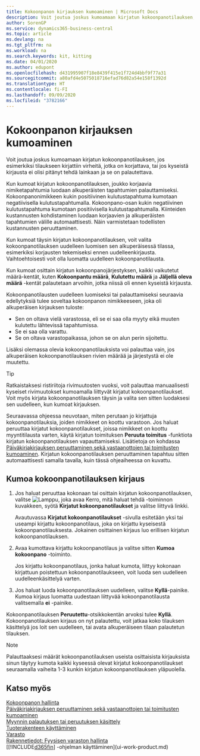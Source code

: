 ```yaml
---
title: Kokoonpanon kirjauksen kumoaminen | Microsoft Docs
description: Voit joutua joskus kumoamaan kirjatun kokoonpanotilauksen, jos esimerkiksi tilaukseen kirjattiin virheitä, jotka on korjattava, tai jos kyseistä kirjausta ei olisi pitänyt tehdä lainkaan ja se on palautettava.
author: SorenGP
ms.service: dynamics365-business-central
ms.topic: article
ms.devlang: na
ms.tgt_pltfrm: na
ms.workload: na
ms.search.keywords: kit, kitting
ms.date: 04/01/2020
ms.author: edupont
ms.openlocfilehash: d431995907f18e8439f415e1f724d4bbf9f77a31
ms.sourcegitcommit: a80afd4e5075018716efad76d82a54e158f1392d
ms.translationtype: HT
ms.contentlocale: fi-FI
ms.lasthandoff: 09/09/2020
ms.locfileid: "3782166"
---
```

# <a name="undo-assembly-posting"></a>Kokoonpanon kirjauksen kumoaminen
Voit joutua joskus kumoamaan kirjatun kokoonpanotilauksen, jos esimerkiksi tilaukseen kirjattiin virheitä, jotka on korjattava, tai jos kyseistä kirjausta ei olisi pitänyt tehdä lainkaan ja se on palautettava.

Kun kumoat kirjatun kokoonpanotilauksen, joukko korjaavia nimiketapahtumia luodaan alkuperäisten tapahtumien palauttamiseksi. Kokoonpanonimikkeen kukin positiivinen kulutustapahtuma kumotaan negatiivisella kulutustapahtumalla. Kokoonpano-osan kukin negatiivinen kulutustapahtuma kumotaan positiivisella kulutustapahtumalla. Kiinteiden kustannusten kohdistaminen luodaan korjaavien ja alkuperäisten tapahtumien välille automaattisesti. Näin varmistetaan todellisten kustannusten peruuttaminen.  

Kun kumoat täysin kirjatun kokoonpanotilauksen, voit valita kokoonpanotilauksen uudelleen luomisen sen alkuperäisessä tilassa, esimerkiksi korjausten tekemiseksi ennen uudelleenkirjausta. Vaihtoehtoisesti voit olla luomatta uudelleen kokoonpanotilausta.  

Kun kumoat osittain kirjatun kokoonpanojärjestyksen, kaikki vaikutetut määrä-kentät, kuten **Kokoonpantu määrä**, **Kulutettu määrä** ja **Jäljellä oleva määrä** -kentät palautetaan arvoihin, jotka niissä oli ennen kyseistä kirjausta.  

Kokoonpanotilausten uudelleen luomiseksi tai palauttamiseksi seuraavia edellytyksiä tulee soveltaa kokoonpanon nimikkeeseen, joka oli alkuperäisen kirjauksen tuloste:  

-   Sen on oltava vielä varastossa, eli se ei saa olla myyty eikä muuten kulutettu lähtevissä tapahtumissa.  
-   Se ei saa olla varattu.  
-   Se on oltava varastopaikassa, johon se on alun perin sijoitettu.  

Lisäksi olemassa olevia kokoonpanotilauksista voi palauttaa vain, jos alkuperäisen kokoonpanotilauksen rivien määrää ja järjestystä ei ole muutettu.  

> [!TIP]  
>  Ratkaistaksesi ristiriitoja rivimuutosten vuoksi, voit palauttaa manuaalisesti kyseiset rivimuutokset kumoamalla liittyvät kirjatut kokoonpanotilaukset. Voit myös kirjata kokoonpanotilauksen täysin ja valita sen sitten luodaksesi sen uudelleen, kun  kumoat kirjauksen.  

Seuraavassa ohjeessa neuvotaan, miten perutaan jo kirjattuja kokoonpanotilauksia, joiden nimikkeet on koottu varastoon. Jos haluat peruuttaa kirjatut kokoonpanotilaukset, joissa nimikkeet on koottu myyntitilausta varten, käytä kirjatun toimituksen **Peruuta toimitus** -funktiota kirjatun kokoonpanotilauksen vapauttamiseksi. Lisätietoja on kohdassa [Päiväkirjakirjauksen peruuttaminen sekä vastaanottojen tai toimitusten kumoaminen](finance-how-reverse-journal-posting.md). Kirjatun kokoonpanotilauksen peruuttaminen tapahtuu sitten automaattisesti samalla tavalla, kuin tässä ohjeaiheessa on kuvattu.  

## <a name="to-undo-posting-of-an-assembly-order"></a>Kumoa kokoonpanotilauksen kirjaus  
1.  Jos haluat peruuttaa kokonaan tai osittain kirjatun kokoonpanotilauksen, valitse ![Lamppu, joka avaa Kerro, mitä haluat tehdä -toiminnon](media/ui-search/search_small.png "Kerro, mitä haluat tehdä") kuvakkeen, syötä **Kirjatut kokoonpanotilaukset** ja valitse liittyvä linkki.  

    Avautuvassa **Kirjatut kokoonpanotilaukset** -sivulla esitetään yksi tai useampi kirjattu kokoonpanotilaus, joka on kirjattu kyseisestä kokoonpanotilauksesta. Jokainen osittainen kirjaus luo erillisen kirjatun kokoonpanotilauksen.  
2.  Avaa kumottava kirjattu kokoonpanotilaus ja valitse sitten **Kumoa kokoonpano** -toiminto.  

    Jos kirjattu kokoonpanotilaus, jonka haluat kumota, liittyy kokonaan kirjattuun poistettuun kokoonpanotilaukseen, voit luoda sen uudelleen uudelleenkäsittelyä varten.  
3.  Jos haluat luoda kokoonpanotilauksen uudelleen, valitse **Kyllä**-painike. Kumoa kirjaus luomatta uudestaan liittyvää kokoonpanotilausta valitsemalla **ei** -painike.  

Kokoonpanotilauksen **Peruutettu**-otsikkokentän arvoksi tulee **Kyllä**. Kokoonpanotilauksen kirjaus on nyt palautettu, voit jatkaa koko tilauksen käsittelyä jos loit sen uudelleen, tai avata alkuperäiseen tilaan palautetun tilauksen.  

> [!NOTE]  
>  Palauttaaksesi määrät kokoonpanotilauksen useista osittaisista kirjauksista sinun täytyy kumota kaikki kyseessä olevat kirjatut kokoonpanotilaukset seuraamalla vaiheita 1-3 kunkin kirjatun kokoonpanotilauksen yläpuolella.  

## <a name="see-also"></a>Katso myös  
[Kokoonpanon hallinta](assembly-assemble-items.md)  
[Päiväkirjakirjauksen peruuttaminen sekä vastaanottojen tai toimitusten kumoaminen](finance-how-reverse-journal-posting.md)  
[Myynnin palautuksen tai peruutuksen käsittely](sales-how-process-sales-returns-cancellations.md)    
[Tuoterakenteen käyttäminen](inventory-how-work-BOMs.md)  
[Varasto](inventory-manage-inventory.md)  
[Rakennetiedot: Fyysisen varaston hallinta](design-details-warehouse-management.md)  
[[!INCLUDE[d365fin](includes/d365fin_md.md)] -ohjelman käyttäminen](ui-work-product.md)
